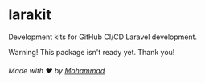 # larakit

Development kits for GitHub CI/CD Laravel development.

Warning! This package isn't ready yet. Thank you!

###### Made with :heart: by <a href="https://www.instagram.com/mjamilasfihani">Mohammad</a>
